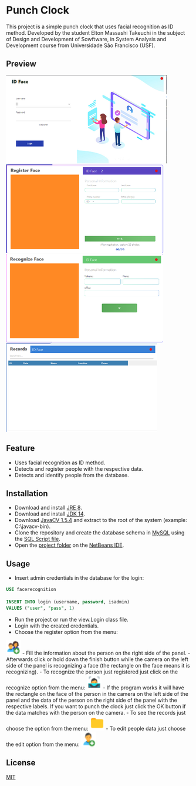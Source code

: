 # Punch Clock

This project is a simple punch clock that uses facial recognition as ID method. Developed by the student Elton Massashi Takeuchi in the subject of Design and Development of Sowftware, in System Analysis and Development course from Universidade São Francisco (USF).

## Preview
<img src=".\RelogioPonto\src\Images\login_screen.png" height="240"> <img src=".\RelogioPonto\src\Images\register_face.png" height="240"> <img src=".\RelogioPonto\src\Images\recognize_face.png" height="240"> <img src=".\RelogioPonto\src\Images\records.png" height="240">


## Feature
* Uses facial recognition as ID method.
* Detects and register people with the respective data.
* Detects and identify people from the database.

## Installation

- Download and install [JRE 8](https://www.oracle.com/java/technologies/javase-jre8-downloads.html).
- Download and install [JDK 14](https://jdk.java.net/archive/).
- Download [JavaCV 1.5.4](https://github.com/bytedeco/javacv/releases) and extract to the root of the system (example: C:\javacv-bin).
- Clone the repository and create the database schema in [MySQL](https://dev.mysql.com/downloads/) using the [SQL Script file](https://github.com/EMassashi/RelogioPontoReconhecimentoFacial/blob/master/SQL%20Script.sql).
- Open the [project folder](https://github.com/EMassashi/RelogioPontoReconhecimentoFacial/tree/master/RelogioPonto) on the [NetBeans IDE](https://netbeans.apache.org/download/index.html).

## Usage
- Insert admin credentials in the database for the login:

```sql
USE facerecognition

INSERT INTO login (username, password, isadmin)
VALUES ("user", "pass", 1)
```
- Run the project or run the view.Login class file.
- Login with the created credentials.
- Choose the register option from the menu:
<img src=".\RelogioPonto\src\Images\icons8_Add_User_Group_Woman_Man_25px.png" width="40">
- Fill the information about the person on the right side of the panel.
- Afterwards click or hold down the finish button while the camera on the left side of the panel is recognizing a face (the rectangle on the face means it is recognizing).
- To recognize the person just registered just click on the recognize option from the menu:
<img src=".\RelogioPonto\src\Images\icons8_Facial_Recognition_25px_1.png" width="40">
- If the program works it will have the rectangle on the face of the person in the camera on the left side of the panel and the data of the person on the right side of the panel with the respective labels. If you want to punch the clock just click the OK button if the data matches with the person on the camera.
- To see the records just choose the option from the menu:
<img src=".\RelogioPonto\src\Images\icons8_Folder_25px.png" width="40">
- To edit people data just choose the edit option from the menu:
<img src=".\RelogioPonto\src\Images\icons8_Add_User_Male_20px_2.png" width="40">

## License
[MIT](https://github.com/EMassashi/RelogioPontoReconhecimentoFacial/blob/master/LICENSE.txt)
